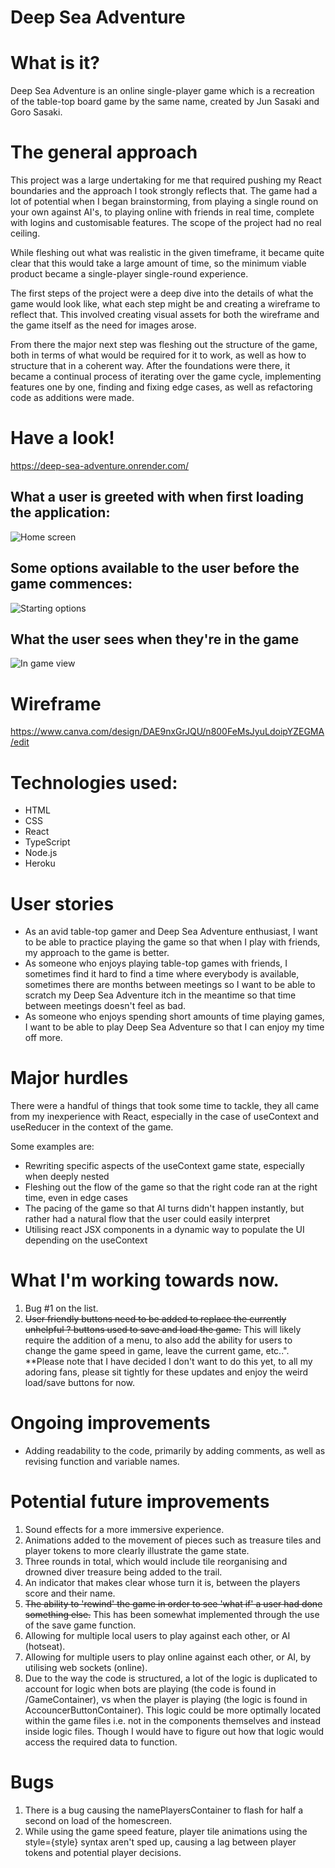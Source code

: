 # Deep Sea Adventure

# What is it?

Deep Sea Adventure is an online single-player game which is a recreation of the table-top board game by the same name, created by Jun Sasaki and Goro Sasaki.

# The general approach

This project was a large undertaking for me that required pushing my React boundaries and the approach I took strongly reflects that. The game had a lot of potential when I began brainstorming, from playing a single round on your own against AI's, to playing online with friends in real time, complete with logins and customisable features. The scope of the project had no real ceiling.

While fleshing out what was realistic in the given timeframe, it became quite clear that this would take a large amount of time, so the minimum viable product became a single-player single-round experience.

The first steps of the project were a deep dive into the details of what the game would look like, what each step might be and creating a wireframe to reflect that. This involved creating visual assets for both the wireframe and the game itself as the need for images arose.

From there the major next step was fleshing out the structure of the game, both in terms of what would be required for it to work, as well as how to structure that in a coherent way. After the foundations were there, it became a continual process of iterating over the game cycle, implementing features one by one, finding and fixing edge cases, as well as refactoring code as additions were made.

# Have a look!

https://deep-sea-adventure.onrender.com/

## What a user is greeted with when first loading the application:

![Home screen](https://i.imgur.com/g65mKLw.png 'Home screen')

## Some options available to the user before the game commences:

![Starting options](https://i.imgur.com/RqQtF24.png 'Starting options')

## What the user sees when they're in the game

![In game view](https://i.imgur.com/GZBoYtx.png 'In game view')

# Wireframe

https://www.canva.com/design/DAE9nxGrJQU/n800FeMsJyuLdoipYZEGMA/edit

# Technologies used:

-   HTML
-   CSS
-   React
-   TypeScript
-   Node.js
-   Heroku

# User stories

-   As an avid table-top gamer and Deep Sea Adventure enthusiast, I want to be able to practice playing the game so that when I play with friends, my approach to the game is better.
-   As someone who enjoys playing table-top games with friends, I sometimes find it hard to find a time where everybody is available, sometimes there are months between meetings so I want to be able to scratch my Deep Sea Adventure itch in the meantime so that time between meetings doesn't feel as bad.
-   As someone who enjoys spending short amounts of time playing games, I want to be able to play Deep Sea Adventure so that I can enjoy my time off more.

# Major hurdles

There were a handful of things that took some time to tackle, they all came from my inexperience with React, especially in the case of useContext and useReducer in the context of the game.

Some examples are:

-   Rewriting specific aspects of the useContext game state, especially when deeply nested
-   Fleshing out the flow of the game so that the right code ran at the right time, even in edge cases
-   The pacing of the game so that AI turns didn't happen instantly, but rather had a natural flow that the user could easily interpret
-   Utilising react JSX components in a dynamic way to populate the UI depending on the useContext

# What I'm working towards now.
1. Bug #1 on the list. 
1. ~~User friendly buttons need to be added to replace the currently unhelpful ? buttons used to save and load the game.~~ This will likely require the addition of a menu, to also add the ability for users to change the game speed in game, leave the current game, etc..". **Please note that I have decided I don't want to do this yet, to all my adoring fans, please sit tightly for these updates and enjoy the weird load/save buttons for now.

# Ongoing improvements

-   Adding readability to the code, primarily by adding comments, as well as revising function and variable names. 

# Potential future improvements

1. Sound effects for a more immersive experience.
1. Animations added to the movement of pieces such as treasure tiles and player tokens to more clearly illustrate the game state.
1. Three rounds in total, which would include tile reorganising and drowned diver treasure being added to the trail.
1. An indicator that makes clear whose turn it is, between the players score and their name.
1. ~~The ability to 'rewind' the game in order to see 'what if' a user had done something else.~~ This has been somewhat implemented through the use of the save game function. 
1. Allowing for multiple local users to play against each other, or AI (hotseat).
1. Allowing for multiple users to play online against each other, or AI, by utilising web sockets (online).
1. Due to the way the code is structured, a lot of the logic is duplicated to account for logic when bots are playing (the code is found in /GameContainer), vs when the player is playing (the logic is found in AccouncerButtonContainer). This logic could be more optimally located within the game files i.e. not in the components themselves and instead inside logic files. Though I would have to figure out how that logic would access the required data to function. 

# Bugs

1. There is a bug causing the namePlayersContainer to flash for half a second on load of the homescreen. 
1. While using the game speed feature, player tile animations using the style={style} syntax aren't sped up, causing a lag between player tokens and potential player decisions. 